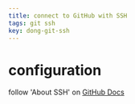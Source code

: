 ```yaml
---
title: connect to GitHub with SSH
tags: git ssh
key: dong-git-ssh
---
```

# configuration
follow 'About SSH' on [GitHub Docs](https://docs.github.com/en/free-pro-team@latest/github/authenticating-to-github/connecting-to-github-with-ssh)
